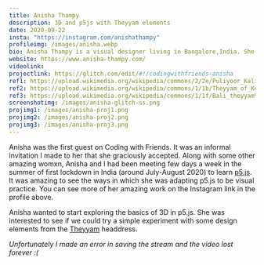 ```yaml
---
title: Anisha Thampy
description: 3D and p5js with Theyyam elements
date: 2020-09-22
insta: "https://instagram.com/anishathampy"
profileimg: /images/anisha.webp
bio: Anisha Thampy is a visual designer living in Bangalore,India. She has previously worked with some of the leaders in design services in India like Tulika Books, Lopez Design, Philips Design, Samsung Design and Quicksand on a variety of exciting projects.
website: https://www.anisha-thampy.com/
videolink: 
projectlink: https://glitch.com/edit/#!/codingwithfriends-anisha
ref1: https://upload.wikimedia.org/wikipedia/commons/2/2e/Puliyoor_Kali_Theyyam_at_Mathamangalam.jpg
ref2: https://upload.wikimedia.org/wikipedia/commons/1/1b/Theyyam_of_Kerala_3.jpg
ref3: https://upload.wikimedia.org/wikipedia/commons/1/1f/Bali_theyyam%2C_Payyannur.jpg
screenshotimg: /images/anisha-glitch-ss.png
projimg1: /images/anisha-proj1.png
projimg2: /images/anisha-proj2.png
projimg3: /images/anisha-proj3.png
---
```

 
Anisha was the first guest on Coding with Friends. It was an informal invitation I made to her that she graciously accepted. Along with some other amazing womxn, Anisha and I had been meeting few days a week in the summer of first lockdown in India (around July-August 2020) to learn [p5.js](https://p5js.org). It was amazing to see the ways in which she was adapting p5.js to be visual practice. You can see more of her amazing work on the Instagram link in the profile above.

Anisha wanted to start exploring the basics of 3D in p5.js. She was interested to see if we could try a simple experiment with some design elements from the [Theyyam](https://en.wikipedia.org/wiki/Theyyam) headdress. 

_Unfortunately I made an error in saving the stream and the video lost forever :(_